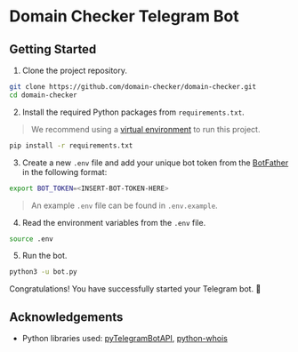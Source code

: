 # Domain Checker Telegram Bot

## Getting Started

1. Clone the project repository.

```bash
git clone https://github.com/domain-checker/domain-checker.git
cd domain-checker
```

2. Install the required Python packages from `requirements.txt`.

> We recommend using a [virtual environment](https://docs.python.org/3/library/venv.html) to run this project.

```bash
pip install -r requirements.txt
```

3. Create a new `.env` file and add your unique bot token from the [BotFather](https://core.telegram.org/bots/tutorial#obtain-your-bot-token) in the following format:

```bash
export BOT_TOKEN=<INSERT-BOT-TOKEN-HERE>
```

> An example `.env` file can be found in `.env.example`.

4. Read the environment variables from the `.env` file.

```bash
source .env
```

5. Run the bot.

```bash
python3 -u bot.py
```

Congratulations! You have successfully started your Telegram bot. :tada:

## Acknowledgements

- Python libraries used: [pyTelegramBotAPI](https://pytba.readthedocs.io/en/latest/index.html), [python-whois](https://pypi.org/project/python-whois/)
